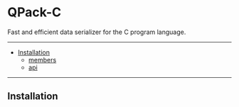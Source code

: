 # QPack-C
Fast and efficient data serializer for the C program language.

---------------------------------------
  * [Installation](#installation)
    * [members](#members-siridb_t)
    * [api](#api-siridb_t)

---------------------------------------

## Installation


